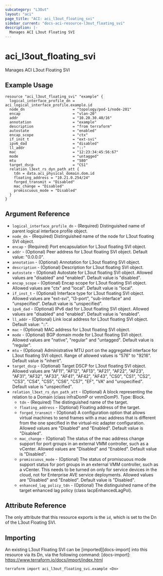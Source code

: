 ```yaml
---
subcategory: "L3Out"
layout: "aci"
page_title: "ACI: aci_l3out_floating_svi"
sidebar_current: "docs-aci-resource-l3out_floating_svi"
description: |-
  Manages ACI L3out Floating SVI
---
```


# aci_l3out_floating_svi

Manages ACI L3out Floating SVI

## Example Usage

```hcl
resource "aci_l3out_floating_svi" "example" {
  logical_interface_profile_dn = aci_logical_interface_profile.example.id
  node_dn                      = "topology/pod-1/node-201"
  encap                        = "vlan-20"
  addr                         = "10.20.30.40/16"
  annotation                   = "example"
  description                  = "from terraform"
  autostate                    = "enabled"
  encap_scope                  = "ctx"
  if_inst_t                    = "ext-svi"
  ipv6_dad                     = "disabled"
  ll_addr                      = "::"
  mac                          = "12:23:34:45:56:67"
  mode                         = "untagged"
  mtu                          = "580"
  target_dscp                  = "CS1"
  relation_l3ext_rs_dyn_path_att {
    tdn = data.aci_physical_domain.dom.id
    floating_address = "10.21.0.254/24"
    forged_transmit = "Disabled"
    mac_change = "Disabled"
    promiscuous_mode = "Disabled"
  }
}
```

## Argument Reference

* `logical_interface_profile_dn` - (Required) Distinguished name of parent logical interface profile object.
* `node_dn` - (Required) Distinguished name of the node for L3out floating SVI object.
* `encap` - (Required) Port encapsulation for L3out floating SVI object.
* `addr` - (Optional) Peer address for L3out floating SVI object. Default value: "0.0.0.0".
* `annotation` - (Optional) Annotation for L3out floating SVI object.
* `description` - (Optional) Description for L3out floating SVI object.
* `autostate` - (Optional) Autostate for L3out floating SVI object. Allowed values are "disabled" and "enabled". Default value is "disabled".
* `encap_scope` - (Optional) Encap scope for L3out floating SVI object. Allowed values are "ctx" and "local". Default value is "local".
* `if_inst_t` - (Optional) Interface type for L3out floating SVI object. Allowed values are "ext-svi", "l3-port", "sub-interface" and "unspecified". Default value is "unspecified".
* `ipv6_dad` - (Optional) IPv6 dad for L3out floating SVI object. Allowed values are "disabled" and "enabled". Default value is "enabled".
* `ll_addr` - (Optional) Link local address for L3out floating SVI object. Default value: "::".
* `mac` - (Optional) MAC address for L3out floating SVI object.
* `mode` - (Optional) BGP domain mode for L3out floating SVI object. Allowed values are "native", "regular" and "untagged". Default value is "regular".
* `mtu` - (Optional) Administrative MTU port on the aggregated interface for L3out floating SVI object. Range of allowed values is "576" to "9216". Default value is "inherit".
* `target_dscp` - (Optional) Target DSCP for L3out floating SVI object. Allowed values are "AF11", "AF12", "AF13", "AF21", "AF22", "AF23", "AF31", "AF32", "AF33", "AF41", "AF42", "AF43", "CS0", "CS1", "CS2", "CS3", "CS4", "CS5", "CS6", "CS7", "EF", "VA" and "unspecified". Default value is "unspecified".
* `relation_l3ext_rs_dyn_path_att` - (Optional) A block representing the relation to a Domain (class infraDomP or vmmDomP). Type: Block.
  * `tdn` - (Required) The distinguished name of the target.
  * `floating_address` - (Optional) Floating address of the target.
  * `forged_transmit` - (Optional) A configuration option that allows virtual machines to send frames with a mac address that is different from the one specified in the virtual-nic adapter configuration. Allowed values are "Disabled" and "Enabled". Default value is "Disabled".
  * `mac_change` - (Optional) The status of the mac address change support for port groups in an external VMM controller, such as a vCenter. Allowed values are "Disabled" and "Enabled". Default value is "Disabled".
  * `promiscuous_mode` - (Optional) The status of promiscuous mode support status for port groups in an external VMM controller, such as a vCenter. This needs to be turned on only for service devices in the cloud, not for Enterprise AVE service deployments. Allowed values are "Disabled" and "Enabled". Default value is "Disabled".
  * `enhanced_lag_policy_tdn` - (Optional) The distinguished name of the target enhanced lag policy (class lacpEnhancedLagPol).

## Attribute Reference

The only attribute that this resource exports is the `id`, which is set to the
Dn of the L3out Floating SVI.

## Importing

An existing L3out Floating SVI can be [imported][docs-import] into this resource via its Dn, via the following command:
[docs-import]: https://www.terraform.io/docs/import/index.html

```
terraform import aci_l3out_floating_svi.example <Dn>
```
